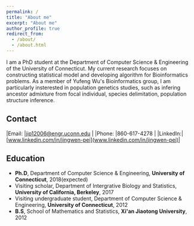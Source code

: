 ```yaml
---
permalink: /
title: "About me"
excerpt: "About me"
author_profile: true
redirect_from: 
  - /about/
  - /about.html
---
```


I am a PhD student at the Department of Computer Science & Engineering of the University of Connecticut. My current research focuses on constructing statistical model and developing algorithm for Bioinformatics problems. As a member of Yufeng Wu's Bioinformatics group, I am particularly insterested in population genetics studies, such as infering ancestor admixture from focal individual, species delimitation, population structure inference.

Contact
------

|Email:   |jip12006@engr.uconn.edu        |
|Phone:   |860-617-4278                   |
|LinkedIn:|[www.linkedin.com/in/jingwen-pei](www.linkedin.com/in/jingwen-pei)|

Education
------

* **Ph.D**, Department of Computer Science & Engineering, **University of Connecticut**, 2018(expected)
* Visiting scholar, Department of Intergrative Biology and Statistics, **University of California, Berkeley**, 2017
* Visiting undergraduate student, Department of Computer Science & Engineering, **University of Connecticut**, 2012
* **B.S**, School of Mathematics and Statistics, **Xi'an Jiaotong University**, 2012

